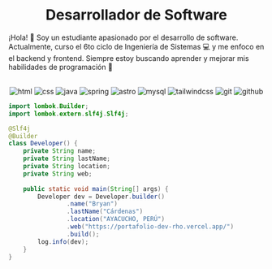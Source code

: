 <h1 align="center">
<b>Desarrollador de Software</b>
</h1>

¡Hola! 👋 Soy un estudiante apasionado por el desarrollo de software. Actualmente, curso el 6to ciclo de Ingeniería de Sistemas 💻 y me enfoco en el backend y frontend. Siempre estoy buscando aprender y mejorar mis habilidades de programación 🚀

<br>


<div align="center">
  <img src="https://img.shields.io/badge/-HTML-FF5733?style=for-the-badge&logo=html5&logoColor=FF5733&labelColor=282828" alt="html">
<img src="https://img.shields.io/badge/-CSS-264DE4?style=for-the-badge&logo=css3&logoColor=264DE4&labelColor=282828" alt="css">
<img src="https://img.shields.io/badge/-Java-F89820?style=for-the-badge&logo=java&logoColor=F89820&labelColor=282828" alt="java">
<img src="https://img.shields.io/badge/-Spring-6DB33F?style=for-the-badge&logo=spring&logoColor=6DB33F&labelColor=282828" alt="spring">
<img src="https://img.shields.io/badge/-Astro-FF5D01?style=for-the-badge&logo=astro&logoColor=white&labelColor=282828" alt="astro">
<img src="https://img.shields.io/badge/-MySQL-4479A1?style=for-the-badge&logo=mysql&logoColor=white&labelColor=282828" alt="mysql">
<img src="https://img.shields.io/badge/-Tailwind%20CSS-06B6D4?style=for-the-badge&logo=tailwindcss&logoColor=white&labelColor=282828" alt="tailwindcss">
<img src="https://img.shields.io/badge/-Git-F05032?style=for-the-badge&logo=git&logoColor=white&labelColor=282828" alt="git">
<img src="https://img.shields.io/badge/-GitHub-181717?style=for-the-badge&logo=github&logoColor=white&labelColor=282828" alt="github">
</div>


```java
import lombok.Builder;
import lombok.extern.slf4j.Slf4j;

@Slf4j
@Builder
class Developer() {
    private String name;
    private String lastName;
    private String location;
    private String web;
    
    public static void main(String[] args) {
        Developer dev = Developer.builder()
                .name("Bryan")
                .lastName("Cárdenas")
                .location("AYACUCHO, PERÚ")
                .web("https://portafolio-dev-rho.vercel.app/")
                .build();
        log.info(dev);
    }
}
```
